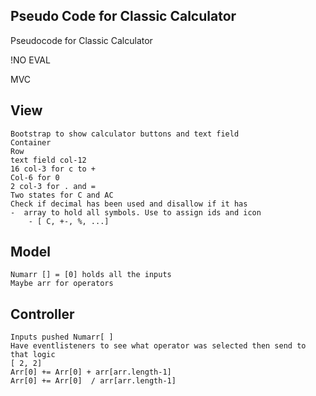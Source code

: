## Pseudo Code for Classic Calculator

Pseudocode for Classic Calculator

!NO EVAL

MVC

## View
    Bootstrap to show calculator buttons and text field
    Container
    Row
    text field col-12
    16 col-3 for c to +
    Col-6 for 0
    2 col-3 for . and =
    Two states for C and AC
    Check if decimal has been used and disallow if it has
    -  array to hold all symbols. Use to assign ids and icon
        - [ C, +-, %, ...]

## Model
    Numarr [] = [0] holds all the inputs
    Maybe arr for operators

## Controller
    Inputs pushed Numarr[ ] 
    Have eventlisteners to see what operator was selected then send to that logic
    [ 2, 2]
    Arr[0] += Arr[0] + arr[arr.length-1]
    Arr[0] += Arr[0]  / arr[arr.length-1]
